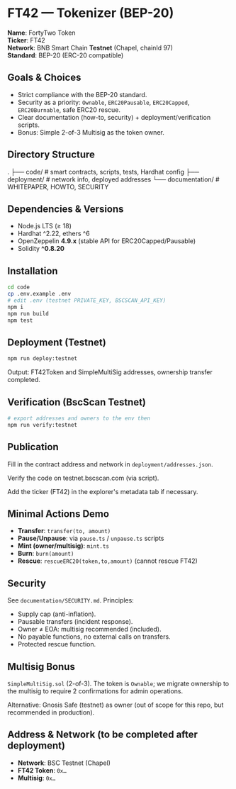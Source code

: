 # FT42 — Tokenizer (BEP-20)

**Name**: FortyTwo Token  
**Ticker**: FT42  
**Network**: BNB Smart Chain **Testnet** (Chapel, chainId 97)  
**Standard**: BEP-20 (ERC-20 compatible)

## Goals & Choices
- Strict compliance with the BEP-20 standard.
- Security as a priority: `Ownable`, `ERC20Pausable`, `ERC20Capped`, `ERC20Burnable`, safe ERC20 rescue.
- Clear documentation (how-to, security) + deployment/verification scripts.
- Bonus: Simple 2-of-3 Multisig as the token owner.

## Directory Structure


.
├── code/ # smart contracts, scripts, tests, Hardhat config
├── deployment/ # network info, deployed addresses
└── documentation/ # WHITEPAPER, HOWTO, SECURITY


## Dependencies & Versions
- Node.js LTS (≥ 18)
- Hardhat ^2.22, ethers ^6
- OpenZeppelin **4.9.x** (stable API for ERC20Capped/Pausable)
- Solidity **^0.8.20**

## Installation
```bash
cd code
cp .env.example .env
# edit .env (testnet PRIVATE_KEY, BSCSCAN_API_KEY)
npm i
npm run build
npm test
```

## Deployment (Testnet)
```bash
npm run deploy:testnet
```

Output: FT42Token and SimpleMultiSig addresses, ownership transfer completed.

## Verification (BscScan Testnet)
```bash
# export addresses and owners to the env then
npm run verify:testnet
```

## Publication

Fill in the contract address and network in `deployment/addresses.json`.

Verify the code on testnet.bscscan.com (via script).

Add the ticker (FT42) in the explorer's metadata tab if necessary.

## Minimal Actions Demo

- **Transfer**: `transfer(to, amount)`
- **Pause/Unpause**: via `pause.ts` / `unpause.ts` scripts
- **Mint (owner/multisig)**: `mint.ts`
- **Burn**: `burn(amount)`
- **Rescue**: `rescueERC20(token,to,amount)` (cannot rescue FT42)

## Security

See `documentation/SECURITY.md`. Principles:

- Supply cap (anti-inflation).
- Pausable transfers (incident response).
- Owner ≠ EOA: multisig recommended (included).
- No payable functions, no external calls on transfers.
- Protected rescue function.

## Multisig Bonus

`SimpleMultiSig.sol` (2-of-3). The token is `Ownable`; we migrate ownership to the multisig to require 2 confirmations for admin operations.

Alternative: Gnosis Safe (testnet) as owner (out of scope for this repo, but recommended in production).

## Address & Network (to be completed after deployment)

- **Network**: BSC Testnet (Chapel)
- **FT42 Token**: `0x…`
- **Multisig**: `0x…`
